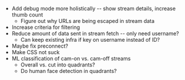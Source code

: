 * Add debug mode more holistically -- show stream details, increase thumb count
  * Figure out why URLs are being escaped in stream data
* Increase criteria for filtering
* Reduce amount of data sent in stream fetch -- only need username?
  * Can keep existing infra if key on username instead of ID?
* Maybe fix preconnect?
* Make CSS not suck
* ML classification of cam-on vs. cam-off streams
  * Overall vs. cut into quadrants?
  * Do human face detection in quadrants?
